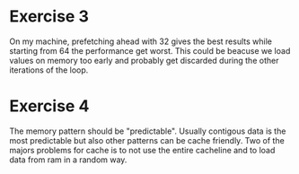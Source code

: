 # Exercise 3
On my machine, prefetching ahead with 32 gives the best results while starting from 64 the performance get worst. This could be beacuse we load
values on memory too early and probably get discarded during the other iterations of the loop.

# Exercise 4
The memory pattern should be "predictable". Usually contigous data is the most predictable but also other patterns can be 
cache friendly. Two of the majors problems for cache is to not use the entire cacheline and to load data from ram in a random way.  